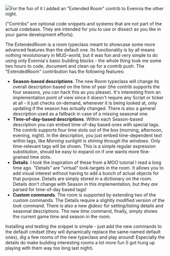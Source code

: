 [![](https://2.bp.blogspot.com/-D1dza7edP54/T-mEQhE_eEI/AAAAAAAABS0/omfBOfknDQc/s1600/TheVillasLivingRoom_Windows%25281%2529.JPG)](https://2.bp.blogspot.com/-D1dza7edP54/T-mEQhE_eEI/AAAAAAAABS0/omfBOfknDQc/s1600/TheVillasLivingRoom_Windows%25281%2529.JPG)For the fun of it I added an "Extended Room" contrib to Evennia the other night.  
  
("Contribs" are optional code snippets and systems that are not part of the actual codebase. They are intended for you to use or dissect as you like in your game development efforts).  
  
The ExtendedRoom is a room typeclass meant to showcase some more advanced features than the default one. Its functionality is by all means nothing revolutionary in MUD-world, but it was fun and very simple to do using only Evennia's basic building blocks - the whole thing took me some two hours to code, document and clean up for a contrib push. The "ExtendedRoom" contribution has the following features:  

-   **Season-based descriptions**. The new Room typeclass will change its overall description based on the time of year (the contrib supports the four seasons, you can hack this as you please). It's interesting from an implementation point of view since it doesn't require any Script or ticker at all - it just checks on-demand, whenever it is being looked at, only updating if the season has actually changed. There is also a general description used as a fallback in case of a missing seasonal one.
-   **Time-of-day-based descriptions**. Within each Season-based description you can embed time-of-day based ones with special tags. The contrib supports four time slots out of the box (morning, afternoon, evening, night). In the description, you just embed time-dependent text within tags, like _<morning>Morning sunlight is shining through the windows</morning>_. Only time-relevant tags will be shown. This is a simple regular expression substitution, should be easy to expand on if one wants more fine-grained time slots.
-   **Details**. I took the inspiration of these from a MOO tutorial I read a long time ago. "Details" are "virtual" look-targets in the room. It allows you to add visual interest without having to add a bunch of actual objects for that purpose. Details are simply stored in a dictionary on the room. Details don't change with Season in this implementation, but they _are_ parsed for time-of-day based tags!
-   **Custom commands**. The room is supported by extending two of the custom commands. The Details require a slightly modified version of the _look_ command. There is also a new _@desc_ for setting/listing details and seasonal descriptions. The new _time_ command, finally, simply shows the current game time and season in the room.

  
Installing and testing the snippet is simple - just add the new commands to the default cmdset (they will dynamically replace the same-named default ones), dig a few rooms of the new typeclass and play around! Especially the details do make building interesting rooms a lot more fun (I got hung up playing with them way too long last night).